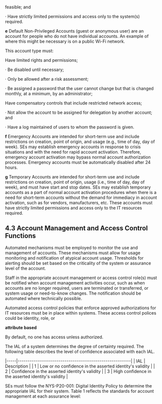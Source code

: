 feasible; and

· Have strictly limited permissions and access only to the system(s) required.

**e** Default Non-Privileged Accounts (guest or anonymous user) are an account for people who do not have individual accounts. An example of where this might be necessary is on a public Wi-Fi network.

This account type must:

Have limited rights and permissions;

· Be disabled until necessary;

· Only be allowed after a risk assessment;

· Be assigned a password that the user cannot change but that is changed monthly, at a minimum, by an administrator;

Have compensatory controls that include restricted network access;

· Not allow the account to be assigned for delegation by another account; and

· Have a log maintained of users to whom the password is given.

**f** Emergency Accounts are intended for short-term use and include restrictions on creation, point of origin, and usage (e.g., time of day, day of week). SEs may establish emergency accounts in response to crisis situations and with the need for rapid account activation. Therefore, emergency account activation may bypass normal account authorization processes. Emergency accounts must be automatically disabled after 24 hours.

**g** Temporary Accounts are intended for short-term use and include restrictions on creation, point of origin, usage (i.e., time of day, day of week), and must have start and stop dates. SEs may establish temporary accounts as a part of normal account activation procedures when there is a need for short-term accounts without the demand for immediacy in account activation, such as for vendors, manufacturers, etc. These accounts must have strictly limited permissions and access only to the IT resources required.

## **4.3 Account Management and Access Control Functions**

Automated mechanisms must be employed to monitor the use and management of accounts. These mechanisms must allow for usage monitoring and notification of atypical account usage. Thresholds for alerting should be set based on the criticality of the system or assurance level of the account.

Staff in the appropriate account management or access control role(s) must be notified when account management activities occur, such as when accounts are no longer required, users are terminated or transferred, or system usage or need-to-know changes. The notification should be automated where technically possible.

Automated access control policies that enforce approved authorizations for IT resources must be in place within systems. These access control polices could be identity, role, or

**attribute based**

By default, no one has access unless authorized.

The IAL of a system determines the degree of certainty required. The following table describes the level of confidence associated with each IAL.

|-----|----------------------------------------------------------|
| IAL | Description                                              |
| 1   | Low or no confidence in the asserted identity's validity |
| 2   | Confidence in the asserted identity's validity           |
| 3   | High confidence in the asserted identity's validity      |

SEs must follow the NYS-P20-001: Digital Identity Policy to determine the appropriate IAL for their system. Table 1 reflects the standards for account management at each assurance level: